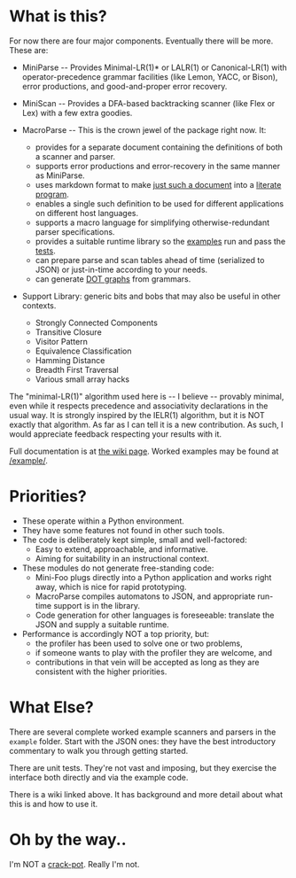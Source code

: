 # What is this?

For now there are four major components. Eventually there will be more. These are:

* MiniParse -- Provides Minimal-LR(1)* or LALR(1) or Canonical-LR(1) with
  operator-precedence grammar facilities (like Lemon, YACC, or Bison), error
  productions, and good-and-proper error recovery.
  
* MiniScan -- Provides a DFA-based backtracking scanner (like Flex or Lex) with a few extra goodies.

* MacroParse -- This is the crown jewel of the package right now. It:
    * provides for a separate document containing the definitions of both a scanner and parser.
    * supports error productions and error-recovery in the same manner as MiniParse.
    * uses markdown format to make [just such a document](https://github.com/kjosib/booze-tools/tree/master/example/json.md) into a [literate program](http://www.literateprogramming.com/). 
    * enables a single such definition to be used for different applications on different host languages.
    * supports a macro language for simplifying otherwise-redundant parser specifications.
    * provides a suitable runtime library so the [examples](https://github.com/kjosib/booze-tools/tree/master/example/)
        run and pass the [tests](https://github.com/kjosib/booze-tools/tree/master/tests/).
    * can prepare parse and scan tables ahead of time (serialized to JSON) or just-in-time according to your needs.
    * can generate [DOT graphs](https://github.com/kjosib/booze-tools/blob/master/example/json.png) from grammars.

* Support Library: generic bits and bobs that may also be useful in other contexts.
    * Strongly Connected Components
    * Transitive Closure
    * Visitor Pattern
    * Equivalence Classification
    * Hamming Distance
    * Breadth First Traversal
    * Various small array hacks

The "minimal-LR(1)" algorithm used here is -- I believe -- provably minimal, even while it
respects precedence and associativity declarations in the usual way. It is strongly inspired
by the IELR(1) algorithm, but it is NOT exactly that algorithm. As far as I can tell it is a
new contribution. As such, I would appreciate feedback respecting your results with it.

Full documentation is at [the wiki page](https://github.com/kjosib/booze-tools/wiki).
Worked examples may be found at [/example/](https://github.com/kjosib/booze-tools/tree/master/example/).

# Priorities?
* These operate within a Python environment.
* They have some features not found in other such tools.
* The code is deliberately kept simple, small and well-factored:
    * Easy to extend, approachable, and informative. 
    * Aiming for suitability in an instructional context.
* These modules do not generate free-standing code:
    * Mini-Foo plugs directly into a Python application and works right away, which is nice for rapid prototyping.
    * MacroParse compiles automatons to JSON, and appropriate run-time support is in the library.
    * Code generation for other languages is foreseeable: translate the JSON and supply a suitable runtime.
* Performance is accordingly NOT a top priority, but:
    * the profiler has been used to solve one or two problems,
    * if someone wants to play with the profiler they are welcome, and
    * contributions in that vein will be accepted as long as they are consistent with the higher priorities.

# What Else?
There are several complete worked example scanners and parsers in the `example` folder. Start with the JSON ones: they have the best introductory commentary to walk you through getting started.

There are unit tests. They're not vast and imposing, but they exercise the interface both directly and via the example code.

There is a wiki linked above. It has background and more detail about what this is and how to use it.

# Oh by the way..
I'm NOT a [crack-pot](https://github.com/kjosib/booze-tools/blob/master/docs/P%20vs%20NP.md). Really I'm not.
